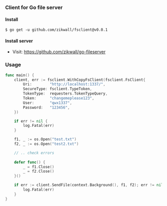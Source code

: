 ### Client for Go file server

#### Install

`$ go get -u github.com/zikwall/fsclient@v0.0.1`

#### Install server

- Visit: https://github.com/zikwall/go-fileserver

### Usage

```go
func main() {
	client, err := fsclient.WithCopyFsClient(fsclient.FsClient{
		Uri:        "http://localhost:1337/",
		SecureType: fsclient.TypeToken,
		TokenType:  requesters.TokenTypeQuery,
		Token:      "changemeplease123",
		User:       "qwx1337",
		Password:   "123456",
	})

	if err != nil {
		log.Fatal(err)
	}

	f1, _ := os.Open("test.txt")
	f2, _ := os.Open("test2.txt")

	// .. check errors
	
	defer func() {
		_ = f1.Close()
		_ = f2.Close()
	}()

	if err := client.SendFile(context.Background(), f1, f2); err != nil {
		log.Fatal(err)
	}
}
```